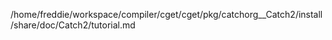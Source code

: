 /home/freddie/workspace/compiler/cget/cget/pkg/catchorg__Catch2/install/share/doc/Catch2/tutorial.md